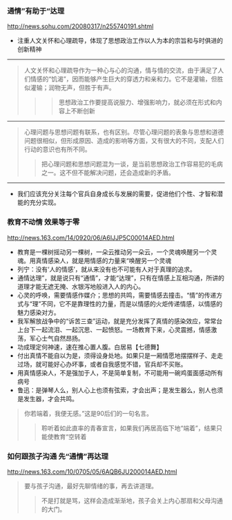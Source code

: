 ### 通情”有助于“达理
http://news.sohu.com/20080317/n255740191.shtml
- 注重人文关怀和心理疏导，体现了思想政治工作以人为本的宗旨和与时俱进的创新精神
---
>人文关怀和心理疏导作为一种心与心的沟通，情与情的交流，由于满足了人们情感的“饥渴”，因而能够产生巨大的穿透力和亲和力。它不是灌输，但胜似灌输；润物无声，但胜于有声。
>>>思想政治工作要提高说服力、增强影响力，就必须在形式和内容上不断创新
---
>心理问题与思想问题有联系，也有区别。尽管心理问题的表象与思想和道德问题很相似，但形成原因、造成的影响等方面，又有很大的不同，支配人们行动的意识也有所不同。
>>把心理问题和思想问题混为一谈，是当前思想政治工作容易犯的毛病之一。这不但不能解决问题，还会造成新的矛盾。
---
- 我们应该充分关注每个官兵自身成长与发展的需要，促进他们个性、才智和潜能的充分实现。

### 教育不动情 效果等于零
http://news.163.com/14/0920/06/A6IJJP5C00014AED.html
- 教育是一棵树摇动另一棵树，一朵云推动另一朵云，一个灵魂唤醒另一个灵魂。用真情感染人，就是用情感的力量来“唤醒另一个灵魂
- 列宁：没有‘人的情感’，就从来没有也不可能有人对于真理的追求。
- 通情达理”，就是说只有“通情”，才能“达理”，只有在情感上互相沟通，所讲的道理才能无遮无掩、水银泻地般进入人的内心。
- 心灵的呼唤，需要情感作媒介；思想的共鸣，需要情感去撞击。“情”的传递方式与“理”不同，它不是靠理性的力量，而是以情感的火炬传递情感，以情感的魅力感染对方。
- 我军解放战争中的“诉苦三查”运动，就是充分发挥了真情的感染效应，常常台上台下一起流泪、一起沉思、一起愤怒。一场教育下来，心灵震撼，情感激荡，军心士气自然昂扬。
- 功成理定何神速，速在推心置人腹。白居易【七德舞】
- 付出真情不能自以为是，须得设身处地。如果只是一厢情愿地摆摆样子、走走过场，就可能好心办坏事，或者自我感觉不错，官兵却不买账。
- 用真情感染人，不是强加于人，不是简单复制，不可能用一碗鸡蛋面感动所有病号
- 鲁迅：是弹琴人么，别人心上也须有弦索，才会出声；是发生器么，别人也须是发生器，才会共鸣。
>你若端着，我便无感。”这是90后们的一句名言。
>>聆听着如此直率的青春宣言，如果我们再居高临下地“端着”，结果只能使教育“空转着

### 如何跟孩子沟通 先“通情”再达理
http://news.163.com/10/0705/05/6AQB6JU200014AED.html
>要与孩子沟通，最好先聊情绪的事，再去讲道理。
>>不是打就是骂，这样会造成渐渐地，孩子会关上内心那扇和父母沟通的大门。